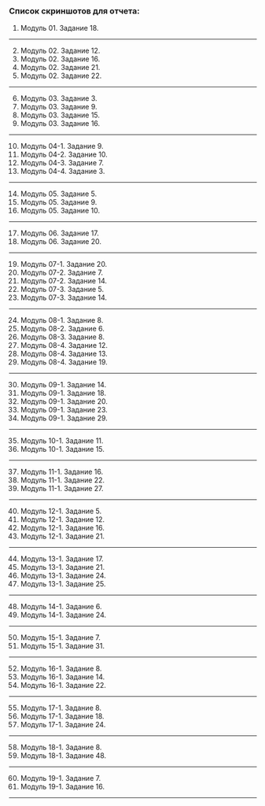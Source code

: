 ### Список скриншотов для отчета:

1. Модуль 01. Задание 18.
___________
2. Модуль 02. Задание 12.
3. Модуль 02. Задание 16.
4. Модуль 02. Задание 21.
5. Модуль 02. Задание 22.
___________
6. Модуль 03. Задание 3.
7. Модуль 03. Задание 9.
8. Модуль 03. Задание 15.
9.  Модуль 03. Задание 16.
___________
10. Модуль 04-1. Задание 9.
11. Модуль 04-2. Задание 10.
12. Модуль 04-3. Задание 7.
13. Модуль 04-4. Задание 3.
___________
14. Модуль 05. Задание 5.
15. Модуль 05. Задание 9.
16. Модуль 05. Задание 10.
___________
17. Модуль 06. Задание 17.
18. Модуль 06. Задание 20.
___________
19. Модуль 07-1. Задание 20.
20. Модуль 07-2. Задание 7.
21. Модуль 07-2. Задание 14.
22. Модуль 07-3. Задание 5.
23. Модуль 07-3. Задание 14.
___________

24. Модуль 08-1. Задание 8.
25. Модуль 08-2. Задание 6.
26. Модуль 08-3. Задание 8.
27. Модуль 08-4. Задание 12.
28. Модуль 08-4. Задание 13.
29. Модуль 08-4. Задание 19.
___________
30. Модуль 09-1. Задание 14.
31. Модуль 09-1. Задание 18.
32. Модуль 09-1. Задание 20.
33. Модуль 09-1. Задание 23.
34. Модуль 09-1. Задание 29.
___________
35. Модуль 10-1. Задание 11.
36. Модуль 10-1. Задание 15.
___________
37. Модуль 11-1. Задание 16.
38. Модуль 11-1. Задание 22.
39. Модуль 11-1. Задание 27.
___________
40. Модуль 12-1. Задание 5.
41. Модуль 12-1. Задание 12.
42. Модуль 12-1. Задание 16.
43. Модуль 12-1. Задание 21.
___________
44. Модуль 13-1. Задание 17.
45. Модуль 13-1. Задание 21.
46. Модуль 13-1. Задание 24.
47. Модуль 13-1. Задание 25.
___________
48. Модуль 14-1. Задание 6.
49. Модуль 14-1. Задание 24.
___________
50. Модуль 15-1. Задание 7.
51. Модуль 15-1. Задание 31.
___________
52. Модуль 16-1. Задание 8.
53. Модуль 16-1. Задание 14.
54. Модуль 16-1. Задание 22.
___________
55. Модуль 17-1. Задание 8.
56. Модуль 17-1. Задание 18.
57. Модуль 17-1. Задание 24.
___________
58. Модуль 18-1. Задание 8.
59. Модуль 18-1. Задание 48.
___________
60. Модуль 19-1. Задание 7.
61. Модуль 19-1. Задание 16.
___________